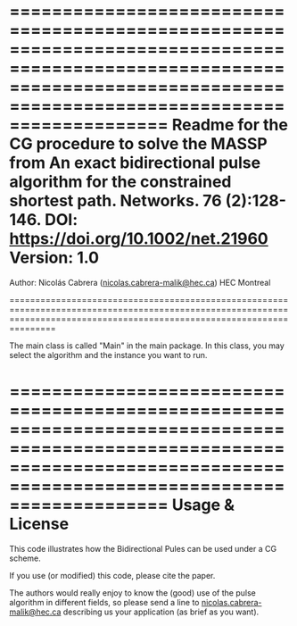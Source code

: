 ===========================================================================================================================================================================
 Readme for the CG procedure to solve the MASSP from
 An exact bidirectional pulse algorithm for the constrained shortest path. Networks. 76 (2):128-146.
 DOI: https://doi.org/10.1002/net.21960
 Version: 1.0
===========================================================================================================================================================================

 Author:       Nicolás Cabrera (nicolas.cabrera-malik@hec.ca)
               HEC Montreal            

===========================================================================================================================================================================

The main class is called "Main" in the main package. In this class, you may select the algorithm and the instance you want to run.

===========================================================================================================================================================================
Usage & License
===========================================================================================================================================================================

This code illustrates how the Bidirectional Pules can be used under a CG scheme.

If you use (or modified) this code, please cite the paper. 

The authors would really enjoy to know the (good) use of the pulse algorithm in different fields, so please send a line to nicolas.cabrera-malik@hec.ca
describing us your application (as brief as you want). 

